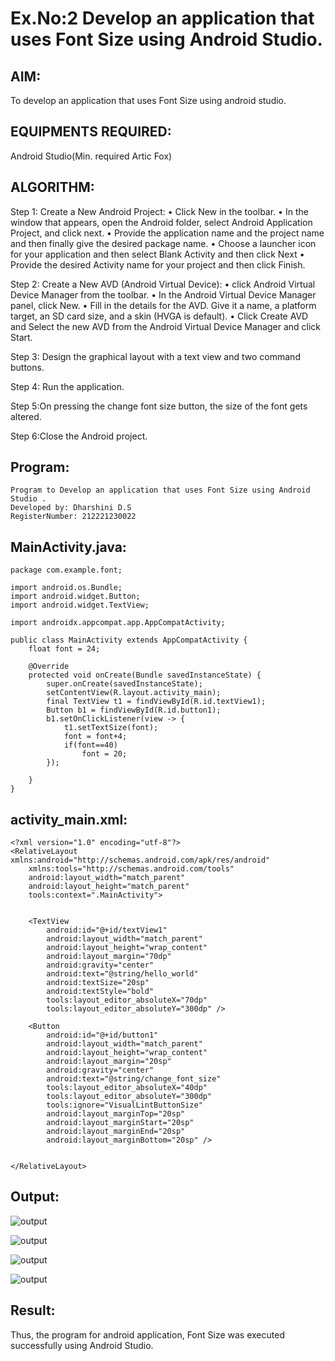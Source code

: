 
# Ex.No:2 Develop an application that uses Font Size using Android Studio.


## AIM:
To develop an application that uses Font Size using android studio.

## EQUIPMENTS REQUIRED:

Android Studio(Min. required Artic Fox)


## ALGORITHM:
Step 1: Create a New Android Project:
              • Click New in the toolbar.
              • In the window that appears, open the Android folder, select Android Application Project,
              and click next.
              • Provide the application name and the project name and then finally give the desired
              package name.
              • Choose a launcher icon for your application and then select Blank Activity and then click
              Next
              • Provide the desired Activity name for your project and then click Finish.

Step 2: Create a New AVD (Android Virtual Device):
        • click Android Virtual Device Manager from the toolbar.
        • In the Android Virtual Device Manager panel, click New.
        • Fill in the details for the AVD. Give it a name, a platform target, an SD card size, and
        a skin (HVGA is default).
        • Click Create AVD and Select the new AVD from the Android Virtual Device
        Manager and click Start.

Step 3: Design the graphical layout with a text view and two command buttons.

Step 4: Run the application.

Step 5:On pressing the change font size button, the size of the font gets altered.       
       
Step 6:Close the Android project. 


## Program:
 ```
Program to Develop an application that uses Font Size using Android Studio .
Developed by: Dharshini D.S
RegisterNumber: 212221230022
```
## MainActivity.java:
```
package com.example.font;

import android.os.Bundle;
import android.widget.Button;
import android.widget.TextView;

import androidx.appcompat.app.AppCompatActivity;

public class MainActivity extends AppCompatActivity {
    float font = 24;

    @Override
    protected void onCreate(Bundle savedInstanceState) {
        super.onCreate(savedInstanceState);
        setContentView(R.layout.activity_main);
        final TextView t1 = findViewById(R.id.textView1);
        Button b1 = findViewById(R.id.button1);
        b1.setOnClickListener(view -> {
            t1.setTextSize(font);
            font = font+4;
            if(font==40)
                font = 20;
        });

    }
}
```

## activity_main.xml:
```
<?xml version="1.0" encoding="utf-8"?>
<RelativeLayout xmlns:android="http://schemas.android.com/apk/res/android"
    xmlns:tools="http://schemas.android.com/tools"
    android:layout_width="match_parent"
    android:layout_height="match_parent"
    tools:context=".MainActivity">


    <TextView
        android:id="@+id/textView1"
        android:layout_width="match_parent"
        android:layout_height="wrap_content"
        android:layout_margin="70dp"
        android:gravity="center"
        android:text="@string/hello_world"
        android:textSize="20sp"
        android:textStyle="bold"
        tools:layout_editor_absoluteX="70dp"
        tools:layout_editor_absoluteY="300dp" />

    <Button
        android:id="@+id/button1"
        android:layout_width="match_parent"
        android:layout_height="wrap_content"
        android:layout_margin="20sp"
        android:gravity="center"
        android:text="@string/change_font_size"
        tools:layout_editor_absoluteX="40dp"
        tools:layout_editor_absoluteY="300dp"
        tools:ignore="VisualLintButtonSize"
        android:layout_marginTop="20sp"
        android:layout_marginStart="20sp"
        android:layout_marginEnd="20sp"
        android:layout_marginBottom="20sp" />


</RelativeLayout>
```
## Output:

![output](./0.png)

![output](./2.png)

![output](./2.png)

![output](./2.png)

## Result:
Thus, the program for android application, Font Size was executed successfully using Android Studio.
